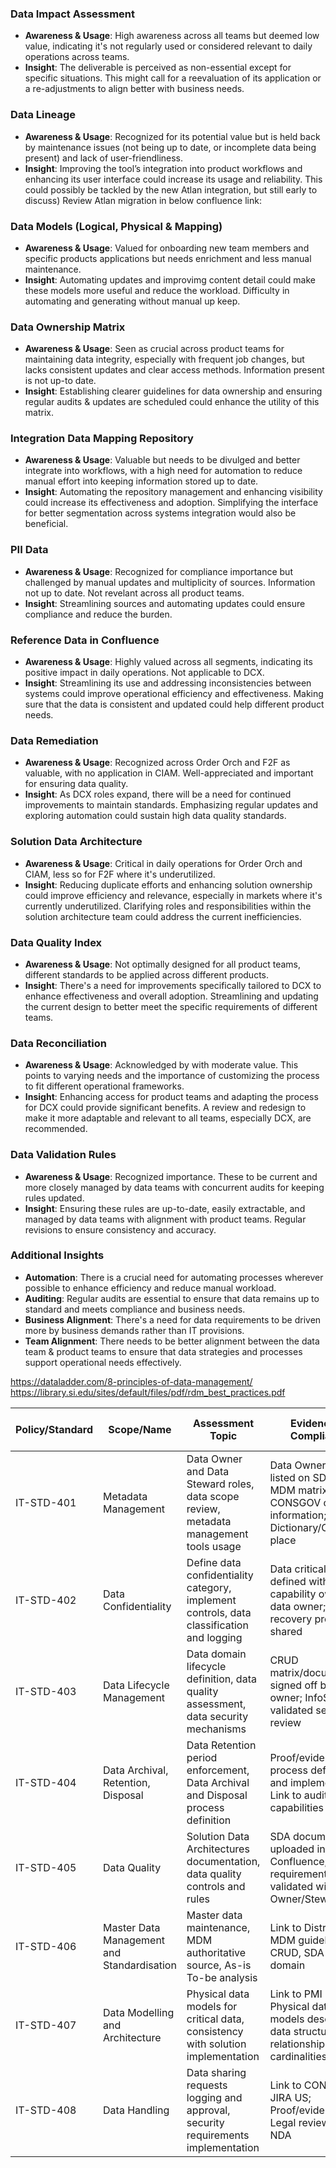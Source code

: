 ### Data Impact Assessment
- **Awareness & Usage**: High awareness across all teams but deemed low value, indicating it's not regularly used or considered relevant to daily operations across teams.
- **Insight**: The deliverable is perceived as non-essential except for specific situations. This might call for a reevaluation of its application or a re-adjustments to align better with business needs.

### Data Lineage
- **Awareness & Usage**: Recognized for its potential value but is held back by maintenance issues (not being up to date, or incomplete data being present) and lack of user-friendliness. 
- **Insight**: Improving the tool’s integration into product workflows and enhancing its user interface could increase its usage and reliability. This could possibly be tackled by the new Atlan integration, but still early to discuss) Review Atlan migration in below confluence link:

### Data Models (Logical, Physical & Mapping)
- **Awareness & Usage**: Valued for onboarding new team members and specific products applications but needs enrichment and less manual maintenance. 
- **Insight**: Automating updates and improvimg content detail could make these models more useful and reduce the workload. Difficulty in automating and generating without manual up keep.

### Data Ownership Matrix
- **Awareness & Usage**: Seen as crucial across product teams for maintaining data integrity, especially with frequent job changes, but lacks consistent updates and clear access methods. Information present is not up-to date. 
- **Insight**: Establishing clearer guidelines for data ownership and ensuring regular audits & updates are scheduled could enhance the utility of this matrix.

### Integration Data Mapping Repository
- **Awareness & Usage**: Valuable but needs to be divulged and better integrate into workflows, with a high need for automation to reduce manual effort into keeping information stored up to date.
- **Insight**: Automating the repository management and enhancing visibility could increase its effectiveness and adoption. Simplifying the interface for better segmentation across systems integration would also be beneficial. 


### PII Data
- **Awareness & Usage**: Recognized for compliance importance but challenged by manual updates and multiplicity of sources. Information not up to date. Not revelant across all product teams.
- **Insight**: Streamlining sources and automating updates could ensure compliance and reduce the burden.


### Reference Data in Confluence
- **Awareness & Usage**: Highly valued across all segments, indicating its positive impact in daily operations. Not applicable to DCX.
- **Insight**: Streamlining its use and addressing inconsistencies between systems could improve operational efficiency and effectiveness. Making sure that the data is consistent and updated could help different product needs.

### Data Remediation
- **Awareness & Usage**: Recognized across Order Orch and F2F as valuable, with no application in CIAM. Well-appreciated and important for ensuring data quality.
- **Insight**: As DCX roles expand, there will be a need for continued improvements to maintain standards. Emphasizing regular updates and exploring automation could sustain high data quality standards.

### Solution Data Architecture
- **Awareness & Usage**: Critical in daily operations for Order Orch and CIAM, less so for F2F where it's underutilized.
- **Insight**: Reducing duplicate efforts and enhancing solution ownership could improve efficiency and relevance, especially in markets where it's currently underutilized. Clarifying roles and responsibilities within the solution architecture team could address the current inefficiencies.


### Data Quality Index
- **Awareness & Usage**: Not optimally designed for all product teams, different standards to be applied across different products.
- **Insight**: There's a need for improvements specifically tailored to DCX to enhance effectiveness and overall adoption. Streamlining and updating the current design to better meet the specific requirements of different teams.


### Data Reconciliation
- **Awareness & Usage**: Acknowledged by with moderate value. This points to varying needs and the importance of customizing the process to fit different operational frameworks.
- **Insight**: Enhancing access for product teams and adapting the process for DCX could provide significant benefits. A review and redesign to make it more adaptable and relevant to all teams, especially DCX, are recommended.


### Data Validation Rules
- **Awareness & Usage**: Recognized importance. These to be current and more closely managed by data teams with concurrent audits for keeping rules updated.
- **Insight**: Ensuring these rules are up-to-date, easily extractable, and managed by data teams with alignment with product teams. Regular revisions to ensure consistency and accuracy.




### Additional Insights
- **Automation**: There is a crucial need for automating processes wherever possible to enhance efficiency and reduce manual workload.
- **Auditing**: Regular audits are essential to ensure that data remains up to standard and meets compliance and business needs.
- **Business Alignment**: There's a need for data requirements to be driven more by business demands rather than IT provisions.
- **Team Alignment**: There needs to be better alignment between the data team & product teams to ensure that data strategies and processes support operational needs effectively.




https://dataladder.com/8-principles-of-data-management/
https://library.si.edu/sites/default/files/pdf/rdm_best_practices.pdf

| Policy/Standard | Scope/Name | Assessment Topic | Evidence of Compliance | Self-Assessment Notes | Next Steps/JIRA Reference |
|-----------------|------------|------------------|------------------------|-----------------------|---------------------------|
| IT-STD-401      | Metadata Management | Data Owner and Data Steward roles, data scope review, metadata management tools usage | Data Owner/Steward listed on SDA, DIA, MDM matrix; CONSGOV contains information; Data Dictionary/Catalog in place | Regular review/update by Data Owner/Steward and IT; Data Models designed/documented | - |
| IT-STD-402      | Data Confidentiality | Define data confidentiality category, implement controls, data classification and logging | Data criticality defined with capability owner and data owner; Data recovery procedures shared | SLAs agreed with data owners per data confidentiality level | - |
| IT-STD-403      | Data Lifecycle Management | Data domain lifecycle definition, data quality assessment, data security mechanisms | CRUD matrix/document signed off by data owner; InfoSec validated security review | Regular data quality assessment; Security review at each solution in scope | - |
| IT-STD-404      | Data Archival, Retention, Disposal | Data Retention period enforcement, Data Archival and Disposal process definition | Proof/evidence of process definition and implementation; Link to audit trail capabilities | Exceptions validated as per IT Risk Management Standard | - |
| IT-STD-405      | Data Quality | Solution Data Architectures documentation, data quality controls and rules | SDA documentation uploaded in Confluence; DQ requirements/control validated with Data Owner/Steward | Data quality rules published and maintained; Critical data assets have DQ rules defined | - |
| IT-STD-406      | Master Data Management and Standardisation | Master data maintenance, MDM authoritative source, As-is To-be analysis | Link to Distributed MDM guidelines; CRUD, SDA for data domain | Periodical quality reviews; Compliance with quality monitoring requirements | - |
| IT-STD-407      | Data Modelling and Architecture | Physical data models for critical data, consistency with solution implementation | Link to PMI PDM; Physical data models describe data structures, relationships, and cardinalities | Data Lineage documentation; Data flows documented at column level | - |
| IT-STD-408      | Data Handling | Data sharing requests logging and approval, security requirements implementation | Link to CONSGOV or JIRA US; Proof/evidence of Legal review and NDA | Data flows for shared data documented; Official Authoritative Sources for data sharing | - |

